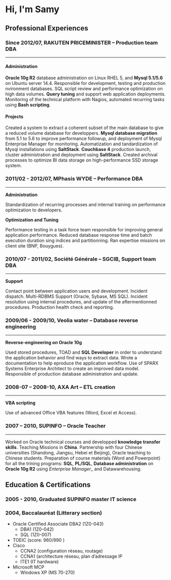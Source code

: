 # Hi, I'm Samy

## Professional Experiences

### Since 2012/07, RAKUTEN PRICEMINISTER – Production team DBA

-----

#### Administration

__Oracle 10g R2__ database administration on Linux RHEL 5, and __Mysql 5.1/5.6__ on Ubuntu server 14.4. Responsible for development, testing and production nvironment databases.
SQL script review and performance optimization on high data volumes. __Query tuning__ and support web application deployments.
Monitoring of the technical platform with Nagios, automated recurring tasks using __Bash scripting__.

#### Projects

Created a system to extract a coherent subset of the main database to give a reduced volume database for developpers.
__Mysql database migration__ from 5.1 to 5.6 to improve performance followup, and deployment of Mysql Enterprise Manager for monitoring. Automatization and tandardization of Mysql installations using __SaltStack__.
__Couchbase 4__ production launch, cluster administration and deployment using __SaltStack__.
Created archival processes to optimize BI data storage on high-performance SSD storage system.

### 2011/02 - 2012/07, MPhasis WYDE – Performance DBA

-----

**Administration**

Standardization of recurring processes and internal training on performance optimization to developers.

**Optimization and Tuning**

Performance testing in a task force team responsible for improving general application performance. Reduced database response time and batch execution duration sing indices and partitionning.
Ran expertise missions on client site (BNP, Bouygues).

### 2010/07 - 2011/02, Société Générale – SGCIB, Support team DBA

-----

**Support**

Contact point between application users and development. Incident dispatch.
Multi-RDBMS Support (Oracle, Sybase, MS SQL).
Incident resolution using internal procedures, and update of the aftermentionned procedures. Production health check and reporting.

### 2009/06 - 2009/10, Veolia water – Database reverse engineering

-----

**Reverse-engineering on Oracle 10g**

Used stored procedures, TOAD and __SQL Developer__ in order to understand the application behavior and find ways to extract data. Wrote a documentation to help eproduce the application workflow.
Use of SPARX Systems Enterprise Architect to create an improved data model.
Responsible of production database administration and update.

### 2008-07 – 2008-10, AXA Art – ETL creation

-----

**VBA scripting**

Use of advanced Office VBA features (Word, Excel et Access).

### 2007 – 2010, SUPINFO – Oracle Teacher

-----

Worked on Oracle technical courses and developped __knowledge transfer skills__.
Teaching Missions in __China__.
Partnership with four Chinese universities (Shandong, Jiangsu, Hebei et Beijing), Oracle teaching to Chinese students.
Preparation of course materials (Word and Powerpoint) for all the trining programs: __SQL__, __PL/SQL__, __Database administration__ on __Oracle 10g R2__ using _Enterprise Manager__ and Datawarehousing.

## Education & Certifications

### 2005 - 2010, Graduated SUPINFO master IT science

### 2004, Baccalauréat (Litterary section)

+ Oracle Certified Associate  DBA2 (1Z0-043)
  + DBA1 (1Z0-042)
  + SQL (1Z0-007)
+ TOEIC (score: 960/990 )
+ Cisco
  + CCNA2 (configuration réseau, routage)
  + CCNA1 (architecture réseau, plan d’adressage IP
  + ITE1 (IT hardware)
+ Microsoft MCP
  + Windows XP (MS 70-270)

